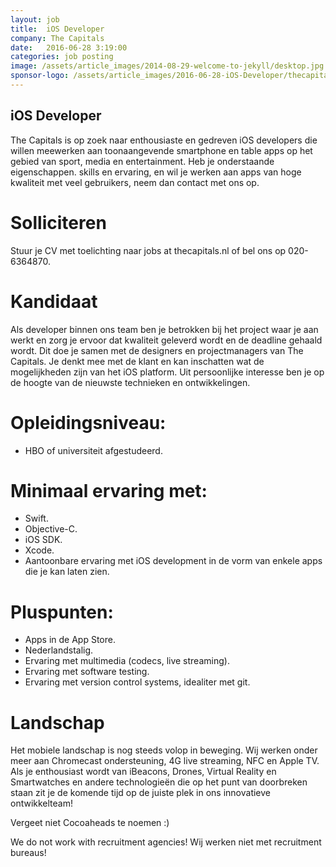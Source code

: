 ```yaml
---
layout: job
title:  iOS Developer
company: The Capitals
date:   2016-06-28 3:19:00
categories: job posting
image: /assets/article_images/2014-08-29-welcome-to-jekyll/desktop.jpg
sponsor-logo: /assets/article_images/2016-06-28-iOS-Developer/thecapitals.png
---
```


## iOS Developer

The Capitals is op zoek naar enthousiaste en gedreven iOS developers die willen meewerken aan toonaangevende smartphone en table apps op het gebied van sport, media en entertainment. Heb je onderstaande eigenschappen. skills en ervaring, en wil je werken aan apps van hoge kwaliteit met veel gebruikers, neem dan contact met ons op.

# Solliciteren
Stuur je CV met toelichting naar jobs at thecapitals.nl of bel ons op 020-6364870.


# Kandidaat
Als developer binnen ons team ben je betrokken bij het project waar je aan werkt en zorg je ervoor dat kwaliteit geleverd wordt en de deadline gehaald wordt. Dit doe je samen met de designers en projectmanagers van The Capitals. Je denkt mee met de klant en kan inschatten wat de mogelijkheden zijn van het iOS platform. Uit persoonlijke interesse ben je op de hoogte van de nieuwste technieken en ontwikkelingen.


# Opleidingsniveau:
- HBO of universiteit afgestudeerd.

# Minimaal ervaring met:
- Swift.
- Objective-C.
- iOS SDK.
- Xcode.
- Aantoonbare ervaring met iOS development in de vorm van enkele apps die je kan laten zien.

# Pluspunten:
- Apps in de App Store.
- Nederlandstalig.
- Ervaring met multimedia (codecs, live streaming).
- Ervaring met software testing.
- Ervaring met version control systems, idealiter met git.

# Landschap
Het mobiele landschap is nog steeds volop in beweging. Wij werken onder meer aan Chromecast ondersteuning, 4G live streaming, NFC en Apple TV. Als je enthousiast wordt van iBeacons, Drones, Virtual Reality en Smartwatches en andere technologieën die op het punt van doorbreken staan zit je de komende tijd op de juiste plek in ons innovatieve ontwikkelteam!

Vergeet niet Cocoaheads te noemen :)

We do not work with recruitment agencies!
Wij werken niet met recruitment bureaus!
